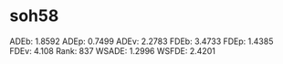 # soh58

ADEb: 1.8592
ADEp: 0.7499
ADEv: 2.2783
FDEb: 3.4733
FDEp: 1.4385
FDEv: 4.108
Rank: 837
WSADE: 1.2996
WSFDE: 2.4201
